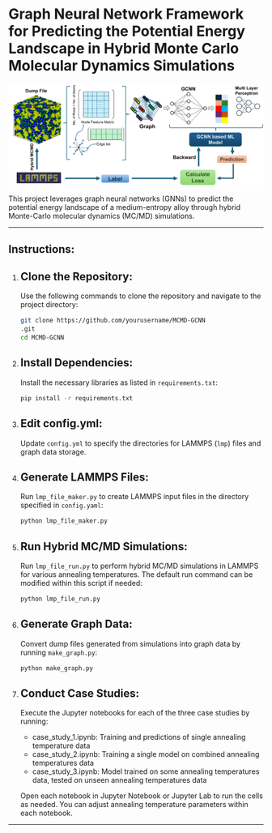 Graph Neural Network Framework for Predicting the Potential Energy Landscape in Hybrid Monte Carlo Molecular Dynamics Simulations
============================================================================================

![Project Image](https://github.com/mashaekh-tausif/MCMD-GCNN/blob/ec687ac0f4413dc04b5e9f3a986294e7877cbe5e/Flowchart.png)

This project leverages graph neural networks (GNNs) to predict the potential energy landscape of a medium-entropy alloy through hybrid Monte-Carlo molecular dynamics (MC/MD) simulations.

--------------------------------------------------------------------------------------------
Instructions:
--------------------------------------------------------------------------------------------

1. Clone the Repository:
   ----------------------
   Use the following commands to clone the repository and navigate to the project directory:
   ```bash
   git clone https://github.com/yourusername/MCMD-GCNN
   .git
   cd MCMD-GCNN

1. Install Dependencies:
   ----------------------
   Install the necessary libraries as listed in `requirements.txt`:
   ```bash
   pip install -r requirements.txt

2. Edit config.yml:
   ------------------
   Update `config.yml` to specify the directories for LAMMPS (`lmp`) files and graph data storage.

3. Generate LAMMPS Files:
   -----------------------
   Run `lmp_file_maker.py` to create LAMMPS input files in the directory specified in `config.yaml`:
   ```bash
   python lmp_file_maker.py

4. Run Hybrid MC/MD Simulations:
   ------------------------------
   Run `lmp_file_run.py` to perform hybrid MC/MD simulations in LAMMPS for various annealing temperatures. 
   The default run command can be modified within this script if needed:
   ```bash
   python lmp_file_run.py

5. Generate Graph Data:
   ---------------------
   Convert dump files generated from simulations into graph data by running `make_graph.py`:
   ```bash
   python make_graph.py

6. Conduct Case Studies:
   ----------------------
   Execute the Jupyter notebooks for each of the three case studies by running:
   
   - case_study_1.ipynb: Training and predictions of single annealing temperature data
   - case_study_2.ipynb: Training a single model on combined annealing temperatures data
   - case_study_3.ipynb: Model trained on some annealing temperatures data, tested on unseen annealing temperatures data

   Open each notebook in Jupyter Notebook or Jupyter Lab to run the cells as needed.
   You can adjust annealing temperature parameters within each notebook.

--------------------------------------------------------------------------------------------


